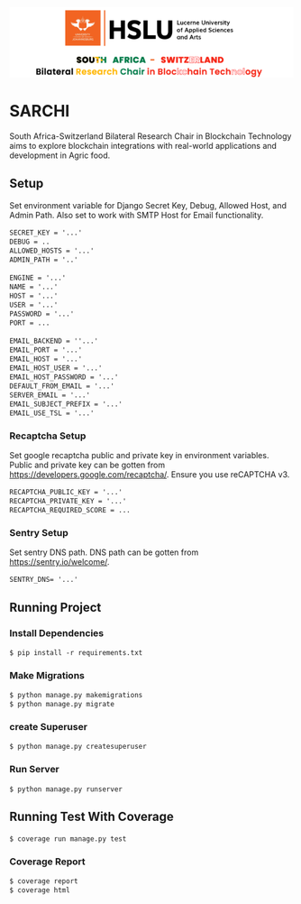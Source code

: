 ![image info](./sarchi/static/images/main-logo.png)

# SARCHI
South Africa-Switzerland Bilateral Research Chair in Blockchain Technology aims to explore blockchain integrations with real-world applications and development in Agric food.

## Setup
Set environment variable for Django Secret Key, Debug, Allowed Host, and Admin Path. Also set to work with SMTP Host for Email functionality.

```
SECRET_KEY = '...'
DEBUG = ..
ALLOWED_HOSTS = '...'
ADMIN_PATH = '..'

ENGINE = '...'
NAME = '...'
HOST = '...'
USER = '...'
PASSWORD = '...'
PORT = ...

EMAIL_BACKEND = ''...'
EMAIL_PORT = '...'
EMAIL_HOST = '...'
EMAIL_HOST_USER = '...'
EMAIL_HOST_PASSWORD = '...'
DEFAULT_FROM_EMAIL = '...'
SERVER_EMAIL = '...'
EMAIL_SUBJECT_PREFIX = '...'
EMAIL_USE_TSL = '...'

```

### Recaptcha Setup
Set google recaptcha public and private key in environment variables. Public and private key can be gotten from https://developers.google.com/recaptcha/. Ensure you use reCAPTCHA v3.

```
RECAPTCHA_PUBLIC_KEY = '...'
RECAPTCHA_PRIVATE_KEY = '...'
RECAPTCHA_REQUIRED_SCORE = ...

```

### Sentry Setup
Set sentry DNS path. DNS path can be gotten from https://sentry.io/welcome/. 

```
SENTRY_DNS= '...'

```

## Running Project

### Install Dependencies
```
$ pip install -r requirements.txt

```

### Make Migrations
```
$ python manage.py makemigrations
$ python manage.py migrate

```

### create Superuser

```
$ python manage.py createsuperuser

```

### Run Server
```
$ python manage.py runserver

```

## Running Test With Coverage
```
$ coverage run manage.py test

```

### Coverage Report
```
$ coverage report
$ coverage html

```

